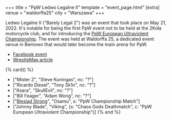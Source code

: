 
+++
title = "PpW Ledwo Legalne II"
template = "event_page.html"
[extra]
venue = "waldorffa25"
city = "Warszawa"
+++

Ledwo Legalne II ("Barely Legal 2") was an event that took place on May 21, 2022.
It's notable for being the first PpW event not to be held at the 2Koła motorcycle club, and for introducing the [PpW European Ultraviolent Championship](@/o/ppw.md#championships).
The event was held at Waldorffa 25, a dedicated event venue in Bemowo that would later become the main arena for PpW.

* [Facebook event](https://www.facebook.com/events/1117782402125287/)
* [WrestleMap article](https://www.wrestlemap.com/news/p1e7040pmjt9uwctkin6cod0xwqj1k)

{% card() %}
- ["Mister Z", "Steve Kuningas", nc: "?"]
- ["Ricardo Diesel", "Tony Sk1n", nc: "?"]
- ["Asara", "SkullEvil", nc: "?"]
- ["Bill Feager", "Adam Wong", nc: "?"]
- ["[Biesiad Strong](@/w/biesiad.md)", "Osamu", s: "PpW Championship Match"]
- ["Johnny Blade", "Viking", {s: "Chaos Gods Deathmatch", c: "PpW European Ultraviolent Championship"}]
{% end %}
